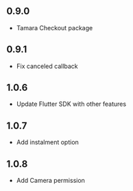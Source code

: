 ## 0.9.0

* Tamara Checkout package 

## 0.9.1

* Fix canceled callback

## 1.0.6

* Update Flutter SDK with other features

## 1.0.7 

* Add instalment option

## 1.0.8

* Add Camera permission
